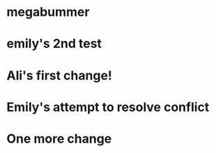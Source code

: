 # megabummer
# emily's 2nd test
# Ali's first change!
# Emily's attempt to resolve conflict
# One more change

